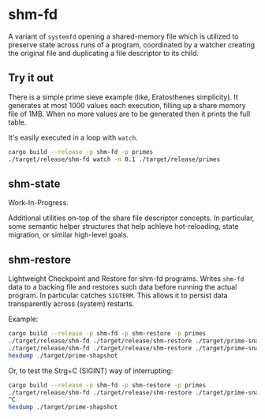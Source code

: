 # shm-fd

A variant of `systemfd` opening a shared-memory file which is utilized to
preserve state across runs of a program, coordinated by a watcher creating the
original file and duplicating a file descriptor to its child.

## Try it out

There is a simple prime sieve example (like, Eratosthenes simplicity). It
generates at most 1000 values each execution, filling up a share memory file of
1MB. When no more values are to be generated then it prints the full table.

It's easily executed in a loop with `watch`.

```bash
cargo build --release -p shm-fd -p primes
./target/release/shm-fd watch -n 0.1 ./target/release/primes
```

## shm-state

Work-In-Progress.

Additional utilities on-top of the share file descriptor concepts. In
particular, some semantic helper structures that help achieve hot-reloading,
state migration, or similar high-level goals.

## shm-restore

Lightweight Checkpoint and Restore for shm-fd programs. Writes `shm-fd` data to
a backing file and restores such data before running the actual program. In
particular catches `SIGTERM`. This allows it to persist data transparently
across (system) restarts.

Example:

```bash
cargo build --release -p shm-fd -p shm-restore -p primes
./target/release/shm-fd ./target/release/shm-restore ./target/prime-snapshot ./target/release/primes
./target/release/shm-fd ./target/release/shm-restore ./target/prime-snapshot ./target/release/primes
hexdump ./target/prime-shapshot
```

Or, to test the Strg+C (SIGINT) way of interrupting:

```bash
cargo build --release -p shm-fd -p shm-restore -p primes
./target/release/shm-fd ./target/release/shm-restore ./target/prime-snapshot watch -n 0.1 ./target/release/primes
^C
hexdump ./target/prime-shapshot
```
